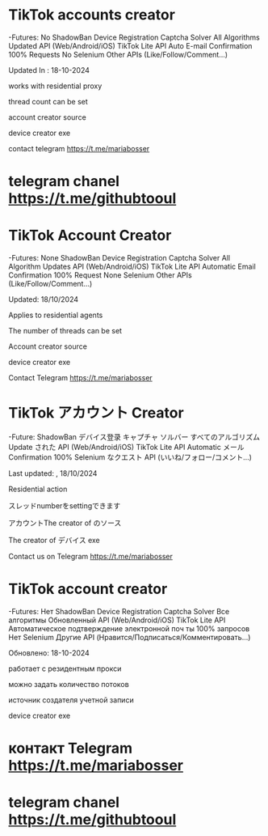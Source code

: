 # TikTok accounts creator

-Futures: No ShadowBan Device Registration Captcha Solver All Algorithms Updated API (Web/Android/iOS) TikTok Lite API Auto E-mail Confirmation 100% Requests No Selenium Other APIs (Like/Follow/Comment...)

Updated In : 18-10-2024

works with residential proxy

thread count can be set

account creator source

device creator exe

contact telegram https://t.me/mariabosser

# telegram chanel https://t.me/githubtooul

# TikTok Account Creator

-Futures: None ShadowBan Device Registration Captcha Solver All Algorithm Updates API (Web/Android/iOS) TikTok Lite API Automatic Email Confirmation 100% Request None Selenium Other APIs (Like/Follow/Comment...)

Updated:  18/10/2024

Applies to residential agents

The number of threads can be set

Account creator source

device creator exe

Contact Telegram https://t.me/mariabosser

# TikTok アカウント Creator

-Future: ShadowBan デバイス登录 キャプチャ ソルバー すべてのアルゴリズム Update された API (Web/Android/iOS) TikTok Lite API Automatic メールConfirmation 100% Selenium なクエスト API (いいね/フォロー/コメント...)

Last updated: , 18/10/2024

Residential action

スレッドnumberをsettingできます

アカウントThe creator of のソース

The creator of デバイス exe

Contact us on Telegram https://t.me/mariabosser

# TikTok account creator

-Futures: Нет ShadowBan Device Registration Captcha Solver Все алгоритмы Обновленный API (Web/Android/iOS) TikTok Lite API Автоматическое подтверждение электронной поч ты 100% запросов Нет Selenium Другие API (Нравится/Подписаться/Комментировать...)

Обновлено: 18-10-2024

работает с резидентным прокси

можно задать количество потоков

источник создателя учетной записи

device creator exe

# контакт Telegram https://t.me/mariabosser

# telegram chanel https://t.me/githubtooul
